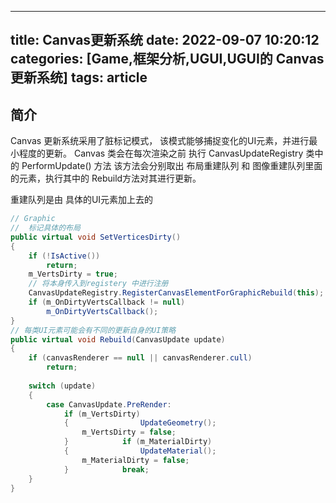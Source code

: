 
---
title: Canvas更新系统
date:  2022-09-07 10:20:12
categories:  [Game,框架分析,UGUI,UGUI的 Canvas更新系统]
tags: article
---

## 简介
Canvas 更新系统采用了脏标记模式， 该模式能够捕捉变化的UI元素，并进行最小程度的更新。
Canvas 类会在每次渲染之前 执行 CanvasUpdateRegistry 类中的 PerformUpdate() 方法
该方法会分别取出 布局重建队列 和  图像重建队列里面的元素，执行其中的 Rebuild方法对其进行更新。

重建队列是由 具体的UI元素加上去的
```c#
// Graphic
//  标记具体的布局
public virtual void SetVerticesDirty()  
{  
    if (!IsActive())  
        return;  
    m_VertsDirty = true;  
    // 将本身传入到registery 中进行注册
    CanvasUpdateRegistry.RegisterCanvasElementForGraphicRebuild(this);  
    if (m_OnDirtyVertsCallback != null)  
        m_OnDirtyVertsCallback();  
}
// 每类UI元素可能会有不同的更新自身的UI策略
public virtual void Rebuild(CanvasUpdate update)  
{  
    if (canvasRenderer == null || canvasRenderer.cull)  
        return;  
  
    switch (update)  
    {  
        case CanvasUpdate.PreRender:  
            if (m_VertsDirty)  
            {                UpdateGeometry();  
                m_VertsDirty = false;  
            }            if (m_MaterialDirty)  
            {                UpdateMaterial();  
                m_MaterialDirty = false;  
            }            break;  
    }
}
```
